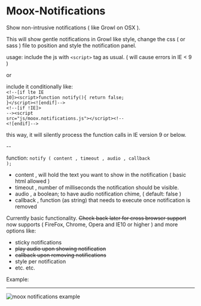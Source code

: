 Moox-Notifications
==================

Show non-intrusive notifications ( like Growl on OSX ).

This will show gentle notifications in Growl like style, change the css ( or sass ) file to position and style the notification panel.

usage: 
include the js with <code>&lt;script&gt;</code> tag as usual. ( will cause errors in IE < 9 )

or

include it conditionally like:<br/>
<code>&lt;!--[if lte IE 10]&gt;&lt;script&gt;function notify(){ return false; }&lt;/script&gt;&lt;![endif]--&gt;</code><br/>
<code>&lt;!--[if !IE]&gt; --&gt;&lt;script src="js/moox.notifications.js"&gt;&lt;/script&gt;&lt;!-- &lt;![endif]--&gt;</code>

this way, it will silently process the function calls in IE version 9 or below.

--

function: <code>notify ( content , timeout , audio , callback );</code>
- content , will hold the text you want to show in the notification ( basic html allowed )
- timeout , number of milliseconds the notification should be visible.
- audio , a boolean; to have audio notification chime, ( default: false )
- callback , function (as string) that needs to execute once notification is removed

Currently basic functionality. ~~Check back later for cross browser support~~ now supports ( FireFox, Chrome, Opera and IE10 or higher ) and more options like:

- sticky notifications
- ~~play audio upon showing notification~~
- ~~callback upon removing notifications~~
- style per notification
- etc. etc.

Example:<hr/>
![moox notifications example](https://cloud.githubusercontent.com/assets/6317005/5599985/760fb3f4-92d1-11e4-8cc7-9e3918c41357.gif)
